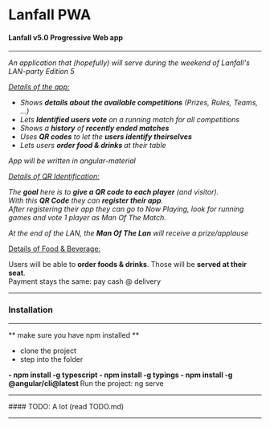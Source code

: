 # Lanfall PWA
#### Lanfall v5.0 Progressive Web app

<hr/>
<em>
An application that (hopefully) will serve during the weekend of Lanfall's LAN-party Edition 5
<br/>

<u>Details of the app:</u>

<ul>
	<li>Shows <b>details about the available competitions</b> (Prizes, Rules, Teams, ...)</li>
	<li>Lets <b>Identified users vote</b> on a running match for all competitions</li>
	<li>Shows a <b>history</b> of <b>recently ended matches</b></li>
	<li>Uses <b>QR codes</b> to let the <b>users identify theirselves</b></li>
	<li>Lets users <b>order food & drinks </b>at their table</b></li>
</ul>

App will be written in angular-material


</em>

<em>
<u>Details of QR Identification:</u>

The <b>goal</b> here is to <b>give a QR code to each player</b> (and visitor). <br/>
With this <b>QR Code</b> they can <b>register their app</b>.
<br/> 
After registering their app they can go to Now Playing, look for running games and vote 1 player as Man Of The Match.

At the end of the LAN, the <b>Man Of The Lan</b> will receive a prize/applause
</em>

<u>Details of Food & Beverage:</u>

Users will be able to <b>order foods & drinks</b>.
Those will be <b>served at their seat</b>.
<br/>
Payment stays the same: pay cash @ delivery

---
### Installation
---
** make sure you have npm installed **

- clone the project
- step into the folder
<b>
- npm install -g typescript
- npm install -g typings
- npm install -g @angular/cli@latest
</b>
Run the project: ng serve 
<hr/>
#### TODO: A lot (read TODO.md)
<hr/>